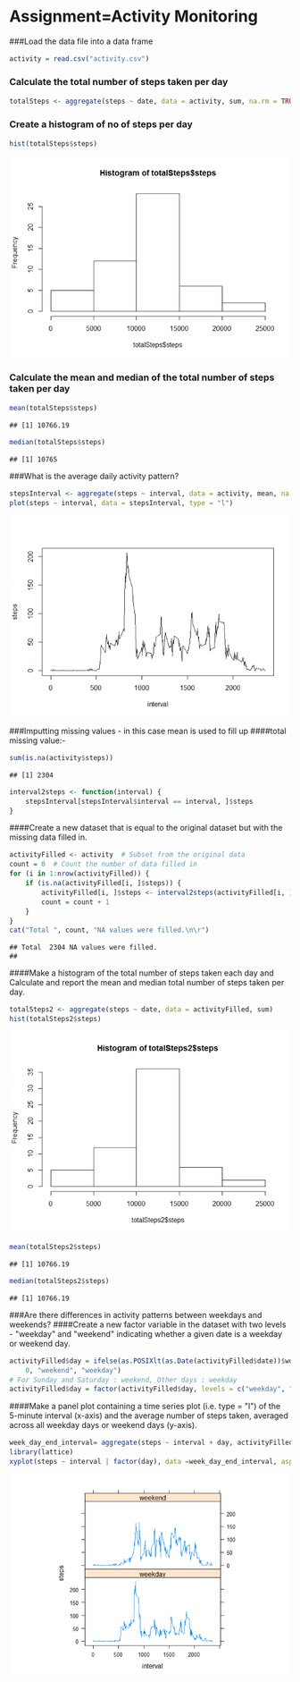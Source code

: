 # Assignment=Activity Monitoring

###Load the data file into a data frame

```r
activity = read.csv("activity.csv")
```

### Calculate the total number of steps taken per day


```r
totalSteps <- aggregate(steps ~ date, data = activity, sum, na.rm = TRUE)
```

### Create a histogram of no of steps per day

```r
hist(totalSteps$steps)
```

![](PA1_template_files/figure-html/unnamed-chunk-3-1.png)<!-- -->


### Calculate the mean and median of the total number of steps taken per day

```r
mean(totalSteps$steps)
```

```
## [1] 10766.19
```

```r
median(totalSteps$steps)
```

```
## [1] 10765
```

###What is the average daily activity pattern?

```r
stepsInterval <- aggregate(steps ~ interval, data = activity, mean, na.rm = TRUE)
plot(steps ~ interval, data = stepsInterval, type = "l")
```

![](PA1_template_files/figure-html/unnamed-chunk-6-1.png)<!-- -->

###Imputting missing values - in this case mean is used to  fill up
####total missing value:-

```r
sum(is.na(activity$steps))
```

```
## [1] 2304
```


```r
interval2steps <- function(interval) {
    stepsInterval[stepsInterval$interval == interval, ]$steps
}
```

####Create a new dataset that is equal to the original dataset but with the missing data filled in.


```r
activityFilled <- activity  # Subset from the original data
count = 0  # Count the number of data filled in
for (i in 1:nrow(activityFilled)) {
    if (is.na(activityFilled[i, ]$steps)) {
        activityFilled[i, ]$steps <- interval2steps(activityFilled[i, ]$interval)
        count = count + 1
    }
}
cat("Total ", count, "NA values were filled.\n\r")
```

```
## Total  2304 NA values were filled.
## 
```

####Make a histogram of the total number of steps taken each day and Calculate and report the mean and median total number of steps taken per day.

```r
totalSteps2 <- aggregate(steps ~ date, data = activityFilled, sum)
hist(totalSteps2$steps)
```

![](PA1_template_files/figure-html/unnamed-chunk-10-1.png)<!-- -->


```r
mean(totalSteps2$steps)
```

```
## [1] 10766.19
```


```r
median(totalSteps2$steps)
```

```
## [1] 10766.19
```

###Are there differences in activity patterns between weekdays and weekends?
####Create a new factor variable in the dataset with two levels - "weekday" and "weekend" indicating whether a given date is a weekday or weekend day.

```r
activityFilled$day = ifelse(as.POSIXlt(as.Date(activityFilled$date))$wday%%6 == 
    0, "weekend", "weekday")
# For Sunday and Saturday : weekend, Other days : weekday
activityFilled$day = factor(activityFilled$day, levels = c("weekday", "weekend"))
```

####Make a panel plot containing a time series plot (i.e. type = "l") of the 5-minute interval (x-axis) and the average number of steps taken, averaged across all weekday days or weekend days (y-axis). 

```r
week_day_end_interval= aggregate(steps ~ interval + day, activityFilled, mean)
library(lattice)
xyplot(steps ~ interval | factor(day), data =week_day_end_interval, aspect = 1/2, type = "l")
```

![](PA1_template_files/figure-html/unnamed-chunk-14-1.png)<!-- -->
